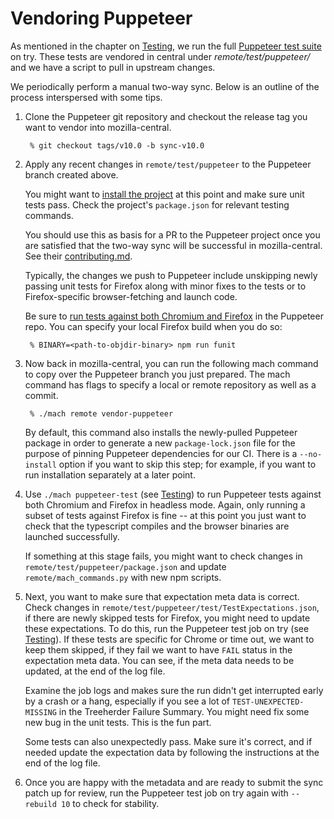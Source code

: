 Vendoring Puppeteer
===================

As mentioned in the chapter on [Testing], we run the full [Puppeteer
test suite] on try.  These tests are vendored in central under
_remote/test/puppeteer/_ and we have a script to pull in upstream changes.

We periodically perform a manual two-way sync. Below is an outline of the
process interspersed with some tips.

1. Clone the Puppeteer git repository and checkout the release tag you want
   to vendor into mozilla-central.

    	% git checkout tags/v10.0 -b sync-v10.0

2. Apply any recent changes in `remote/test/puppeteer` to the Puppeteer branch
   created above.

	 You might want to [install the project] at this point and make sure unit
	 tests pass. Check the project's `package.json` for relevant testing commands.

   You should use this as basis for a PR to the Puppeteer project once you are
	 satisfied that the two-way sync will be successful in mozilla-central. See
	 their [contributing.md].

	 Typically, the changes we push to Puppeteer include unskipping newly passing
	 unit tests for Firefox along with minor fixes to the tests or
	 to Firefox-specific browser-fetching and launch code.

	 Be sure to [run tests against both Chromium and Firefox] in the Puppeteer
	 repo. You can specify your local Firefox build when you do so:

		% BINARY=<path-to-objdir-binary> npm run funit

3. Now back in mozilla-central, you can run the following mach command to
	 copy over the Puppeteer branch you just prepared. The mach command has
	 flags to specify a local or remote repository as well as a commit.

		% ./mach remote vendor-puppeteer

	 By default, this command also installs the newly-pulled Puppeteer package
	 in order to generate a new `package-lock.json` file for the purpose of
	 pinning Puppeteer dependencies for our CI. There is a `--no-install` option
	 if you want to skip this step; for example, if you want to run installation
	 separately at a later point.

4. Use `./mach puppeteer-test` (see [Testing]) to run Puppeteer tests against
   both Chromium and Firefox in headless mode. Again, only running a subset of
	 tests against Firefox is fine -- at this point you just want to check that
	 the typescript compiles and the browser binaries are launched successfully.

	 If something at this stage fails, you might want to check changes
	 in `remote/test/puppeteer/package.json` and update `remote/mach_commands.py`
	 with new npm scripts.

5. Next, you want to make sure that expectation meta data is correct.
	Check changes in `remote/test/puppeteer/test/TestExpectations.json`,
	if there are newly skipped tests for Firefox, you might need to update these expectations. To do this, run the Puppeteer test job on try (see [Testing]). If these tests are specific for Chrome or time out, we want to keep them skipped, if they fail we want to have `FAIL` status in the
	expectation meta data. You can see, if the meta data needs to be updated, at the end of the log file.

	Examine the job logs and makes sure the run didn't get interrupted early
	by a crash or a hang, especially if you see a lot of `TEST-UNEXPECTED-MISSING` in the Treeherder Failure Summary.
	You might need fix some new bug in the unit tests. This is the fun part.

	Some tests can also unexpectedly pass. Make sure it's correct, and if needed update the expectation data
	by following the instructions at the end of the log file.
6. Once you are happy with the metadata and are ready to submit the sync patch
   up for review, run the Puppeteer test job on try again with `--rebuild 10`
	 to check for stability.

[Testing]: ../Testing.md
[Puppeteer test suite]: https://github.com/GoogleChrome/puppeteer/tree/master/test
[install the project]: https://github.com/puppeteer/puppeteer/blob/main/docs/contributing.md#getting-code
[run tests against both Chromium and Firefox]: https://github.com/puppeteer/puppeteer/blob/main/test/README.md#running-tests
[puppeteer-expected.json]: https://searchfox.org/mozilla-central/source/remote/test/puppeteer-expected.json
[contributing.md]: https://github.com/puppeteer/puppeteer/blob/main/docs/contributing.md
[unskip]: https://github.com/puppeteer/puppeteer/blob/main/test/README.md#skipping-tests-in-specific-conditions
